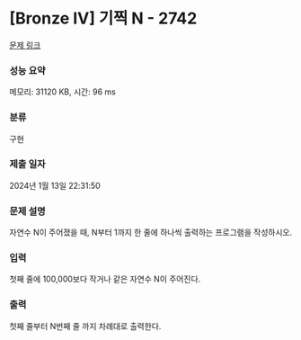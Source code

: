 # [Bronze IV] 기찍 N - 2742 

[문제 링크](https://www.acmicpc.net/problem/2742) 

### 성능 요약

메모리: 31120 KB, 시간: 96 ms

### 분류

구현

### 제출 일자

2024년 1월 13일 22:31:50

### 문제 설명

<p>자연수 N이 주어졌을 때, N부터 1까지 한 줄에 하나씩 출력하는 프로그램을 작성하시오.</p>

### 입력 

 <p>첫째 줄에 100,000보다 작거나 같은 자연수 N이 주어진다.</p>

### 출력 

 <p>첫째 줄부터 N번째 줄 까지 차례대로 출력한다.</p>

